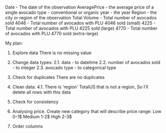Date - The date of the observation
AveragePrice - the average price of a single avocado
type - conventional or organic
year - the year
Region - the city or region of the observation
Total Volume - Total number of avocados sold
4046 - Total number of avocados with PLU 4046 sold (small)
4225 - Total number of avocados with PLU 4225 sold (large)
4770 - Total number of avocados with PLU 4770 sold (extra-large)



My plan:
1. Explore data
There is no missing value

2. Change data types:
    2.1. data - to datetime
    2.2. number of avocados sold - to integer
    2.3. avocado type - to categorical type

3. Check for duplicates
There are no duplicates

4. Clean data:
    4.1. There is 'region' TotalUS that is not a region, So I'll delete all rows with this data

5. Check for consistency

6. Analysing price. Create new category that will describe price range: 
    Low 0-1$
    Medium 1-2$
    High 2-3$

7. Order columns
